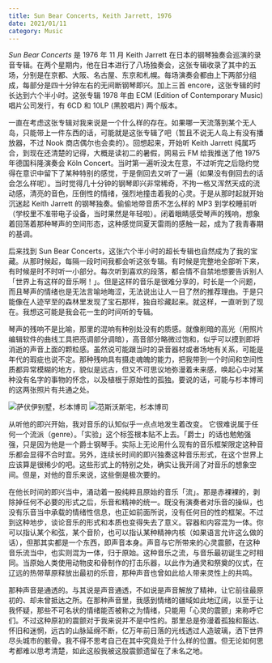 ```yaml
---
title: Sun Bear Concerts, Keith Jarrett, 1976
date: 2021/01/11
category: Music
---
```


_Sun Bear Concerts_ 是 1976 年 11 月 Keith Jarrett 在日本的钢琴独奏会巡演的录音专辑。在两个星期内，他在日本进行了八场独奏会，这张专辑收录了其中的五场，分别是在京都、大阪、名古屋、东京和札幌。每场演奏会都由上下两部分组成，每部分是四十分钟左右的无间断钢琴即兴。加上三首 encore，这张专辑的时长达到六个半小时。这张专辑 1978 年由 ECM (Edition of Contemporary Music) 唱片公司发行，有 6CD 和 10LP (黑胶唱片) 两个版本。

一直在考虑这张专辑对我来说是一个什么样的存在。如果哪一天流落到某个无人岛，只能带上一件东西的话，可能就是这张专辑了吧（暂且不说无人岛上有没有播放器，不过 Nook 商店偶尔也会卖的）。回想起来，开始听 Keith Jarrett 纯属巧合，到现在还清楚的记得，大概是读初二的暑假，网易云 FM 给我推送了他 1975 年德国科隆演奏会 Köln Concert。当时第一遍听没太在意，不过听完之后隐约觉得在意识中留下了某种特别的感觉，于是倒回去又听了一遍（如果没有倒回去的话会怎么样呢）。当时觉得几十分钟的钢琴即兴非常稀奇，不拘一格又浑然天成的流动感，清亮的音色，压倒性的情绪，强烈地撞击着我的心灵。于是从那时起就开始沉迷起 Keith Jarrett 的钢琴独奏。偷偷地带音质不怎么样的 MP3 到学校睡前听（学校里不准带电子设备，当时果然是年轻啦）。闭着眼睛感受琴声的残响，想象着回荡着那种琴声的空间形态，这种感觉同夏天雷雨的感触一起，成为了我青春期的基调。

后来找到 Sun Bear Concerts，这张六个半小时的超长专辑也自然成为了我的宝藏。从那时候起，每隔一段时间我都会听这张专辑。有时候是完整地全部听下来，有时候是时不时听一小部分。每次听到喜欢的段落，都会情不自禁地想要告诉别人「世界上有这样的音乐啊！」。但是这样的音乐是很难分享的，时长是一个问题，而且琴声的情绪也是无法言喻地晦涩，无法说出让人一目了然的推荐理由。于是只能像在人迹罕至的森林里发现了宝石那样，独自珍藏起来。就这样，一直听到了现在。我想这可能是我会花一生的时间听的专辑。

琴声的残响不是比喻，那里的混响有种别处没有的质感。就像削暗的高光（用照片编辑软件的曲线工具把亮调部分调暗），高音部分略微过饱和，似乎可以摸到即将消逝的声音上面的颗粒感。虽然说可能跟当时的录音器材或者场地有关系，可能是年代的瑕疵也说不定。那种残响具有摄走魂魄的能力，把我带到一个时间和空间性质都异常模糊的地方，貌似是远古，但又不可思议地弥漫着未来感，唤起心中对某种没有名字的事物的怀念，以及植根于原始性的孤独。要说的话，可能与杉本博司的这两张照片有共通之处。

![萨伏伊别墅，杉本博司](http://www.sothebys.com/content/dam/stb/lots/N08/N08992/387N08992_6TJPZ.jpg)
![范斯沃斯宅，杉本博司](<https://www.christies.com/img/LotImages/2008/NYR/2008_NYR_02050_0473_000(044447).jpg?mode=max>)

从听他的即兴开始，我对音乐的认知似乎一点点地发生着改变。 它很难说属于任何一个流派（genre）。「实验」这个标签根本贴不上去。「爵士」的话也勉勉强强，只是因为他是一个爵士钢琴手。实际上无论用什么现有的音乐框架限定这种音乐都会显得不合时宜。另外，连续长时间的即兴独奏这种音乐形式，在这个世界上应该算是很稀少的吧。这些形式上的特别之处，确实让我开阔了对音乐的想象空间。但是，对他的音乐来说，这些倒是极次要的。

在他长时间的即兴当中，涌动着一股纯粹且原始的音乐「流」。那是赤裸裸的，剥除掉任何不必要的形式之后，乐音和精神的统一。既没有演奏者对乐音的操纵，也没有乐音当中承载的情绪性信息，也正如前面所说，没有任何目的性的框架。不过到这种地步，谈论音乐的形式和本质也变得失去了意义。容器和内容混为一体。你可以指认某个和弦，某个音阶，也可以指认某种精神内核（如果语言允许这么做的话），但那其实都是一个东西，即声音本身。声音与它所带来的心灵震颤，在这种音乐流当中，也实则混为一体，归于原始。这种音乐之流，与音乐最初诞生之时相同。当原始人类使用动物皮和骨制作的打击乐器，以此作为通灵和祭奠的仪式，在辽远的热带草原释放出最初的乐音，那种声音也曾如此给人带来灵性上的共鸣。

那种声音是通透的。与其说是声音通透，不如说是声音解放了精神，让它前往最原初的、却未曾抵达之所。在那种声音里，我感到情绪的疆域如此地辽阔，以至于让我怀疑，那些不可名状的情绪能否被称之为情绪，只能用「心灵的震颤」来称呼它们。不过这种原初的震颤对于我来说并不是中性的。那里总是弥漫着孤独和豁达、怀旧和迷惘，远古的山脉延绵不断，亿万年前日落的光线透过人造玻璃，洒下世界尽头城市的骸骨。我不得不思考自己在其中究竟处于什么样的位置。但无论如何思考都难以思考清楚，如此这般我被这股震颤遗留在了未名之地。

